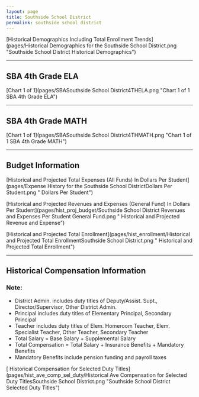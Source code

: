 ```yaml
---
layout: page
title: Southside School District
permalink: southside school district
---
```



[Historical Demographics Including Total Enrollment Trends](pages/Historical Demographics for the Southside School District.png "Southside School District Historical Demographics")

___

## SBA 4th Grade ELA

[Chart 1 of 1](pages/SBASouthside School District4THELA.png "Chart 1 of 1 SBA 4th Grade ELA")


___

## SBA 4th Grade MATH

[Chart 1 of 1](pages/SBASouthside School District4THMATH.png "Chart 1 of 1 SBA 4th Grade MATH")


___

## Budget Information

[Historical and Projected Total Expenses (All Funds) In Dollars Per Student](pages/Expense History for the Southside School DistrictDollars Per Student.png " Dollars Per Student")

[Historical and Projected Revenues and Expenses (General Fund) In Dollars Per Student](pages/hist_proj_budget/Southside School District Revenues and Expenses Per Student General Fund.png " Historical and Projected Revenue and Expense")

[Historical and Projected Total Enrollment](pages/hist_enrollment/Historical and Projected Total EnrollmentSouthside School District.png " Historical and Projected Total Enrollment")


___

## Historical Compensation Information
### Note:
- District Admin. includes duty titles of Deputy/Assist. Supt., Director/Supervisor, Other District Admin.
- Principal includes duty titles of Elementary Principal, Secondary Principal
- Teacher includes duty titles of Elem. Homeroom Teacher, Elem. Specialist Teacher, Other Teacher, Secondary Teacher
- Total Salary = Base Salary + Supplemental Salary
- Total Compensation = Total Salary + Insurance Benefits + Mandatory Benefits
- Mandatory Benefits include pension funding and payroll taxes

[ Historical Compensation for Selected Duty Titles](pages/hist_ave_comp_sel_duty/Historical Ave Compensation for Selected Duty TitlesSouthside School District.png "Southside School District Selected Duty Titles")

